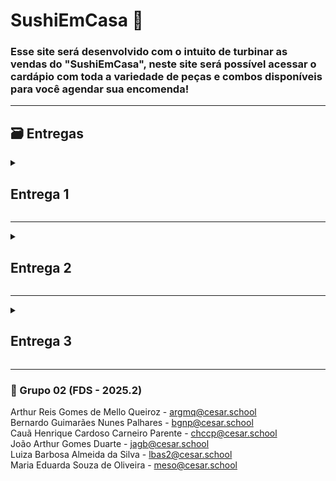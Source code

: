 # SushiEmCasa 🍣
### Esse site será desenvolvido com o intuito de turbinar as vendas do "SushiEmCasa", neste site será possível acessar o cardápio com toda a variedade de peças e combos disponíveis para você agendar sua encomenda!
---
## 🗃 Entregas
<details>
  <summary><h2><strong>Entrega 1</strong></h2></summary>
  
  ### 📄 Backlog das histórias
  ![backlog1](https://github.com/user-attachments/assets/7be62ea5-96e6-48cd-a199-e6bd32f49c05)

   ### 📄 Link para o arquivo doc com as histórias
  [arquivo_doc_historias](https://docs.google.com/document/d/1KayEPV1MaKPZ35tbp7ELZTTsZCNPEVOBjSXBdGyzNq4/edit?usp=sharing)

  ### ✅ Quadro da sprint
   ![sprint1](https://github.com/user-attachments/assets/1436020e-0ea8-4a6b-9b40-537f327c8c4e) <br>
   ![quadro_sprint1](https://github.com/user-attachments/assets/b8c205c4-55c5-4d3c-91c2-3b1896264c9d)
   ![quadro_sprint2](https://github.com/user-attachments/assets/4073efb8-2f2b-4b92-9a62-8bf8865c3174)
   ![quadro_sprint3](https://github.com/user-attachments/assets/bdf90868-af78-4437-93ee-5e83365a4f7f)   

  ### ⚙️🛠 Protótipos no Figma:
  [História 1: Home(Inicio/Cardápio)](https://www.figma.com/design/h5uNU0gpRIxWJsk2XRndn6/SushiEmCasa?node-id=118-664&t=lUaHGZnOo4t34knr-1) <br>
  [Historia 2 e 3: Basket(Carrinho)](https://www.figma.com/design/h5uNU0gpRIxWJsk2XRndn6/SushiEmCasa?node-id=1-10&t=lUaHGZnOo4t34knr-1) <br>
  [Historia 4: Orders(Pedidos)](https://www.figma.com/design/h5uNU0gpRIxWJsk2XRndn6/SushiEmCasa?node-id=168-526&t=lUaHGZnOo4t34knr-1)<br>
  [Historia 5: Contact(Contato)](https://www.figma.com/design/h5uNU0gpRIxWJsk2XRndn6/SushiEmCasa?node-id=0-1&t=lUaHGZnOo4t34knr-1)<br>
  
  Este projeto foi criado para demonstrar o protótipo de baixa fidelidade da aplicação web do SushiEmCasa, seguindo as histórias. Para acessá-lo basta: <br>
 -Clicar no link da história que deseja acessar<br>
 -Se você não tiver uma conta no Figma, crie uma conta gratuita.<br>
 -Abra o arquivo no Figma e explore as diferentes telas e componentes.<br>

 ### ▶️ ScreenCast do Protótipo no Youtube:
 [Screencast](https://youtu.be/U1-svoPBy7I?si=bfKGpyERBseCtbzY)
  

</details>

---
<details>
  
<summary><h2><strong>Entrega 2</strong></h2></summary>

  ### 📄 Relatório pair programming:
<details>

## 🏠Homepage (História 1) 
### Como Cliente, quero acessar o cardápio por categoria, com descrição de cada produto individualmente. 
**Responsáveis:**  
- **Maria Eduarda Souza de Oliveira** – Desenvolvimento e Interface  
- **Arthur Reis Gomes De Mello Queiroz** – Desenvolvimento e Interface  

###  🔺 Divisão de Tarefas  
- Ambos trabalharam juntos na implementação da homepage, alternando funções para equilibrar responsabilidades.  
- Cada sessão de desenvolvimento foi dividida entre **lógica** (estrutura do código) e **estilo** (apresentação visual).  

### 🔺 Estratégia de Colaboração  
- Reuniões semanais presenciais para programação em dupla.  
- Alternância de papéis de **piloto** e **navegador**, permitindo detectar erros de sintaxe e lógica rapidamente.  
- Decisões de layout e fluxo da página validadas em conjunto durante as sessões.  

### 🔺 Ferramentas Utilizadas  
- **Frontend:** HTML, CSS, JavaScript  
- **Comunicação:** encontros presenciais  
- **Gestão:** Jira  

### 🔺 Aprendizados e Benefícios  
- O pair programming acelerou a detecção de erros e economizou tempo.  
- Maior troca de conhecimento entre os integrantes, que compreenderam melhor os métodos e a forma de trabalho um do outro.  

---

## ☎️ Contatos (História 7)
### Como cliente, quero uma aba/serviço que me garanta contato com o estabelecimento/vendedor.
**Responsáveis:**  
- **Luiza Barbosa Almeida da Silva** – Backend (Regras de Negócio)  
- **João Arthur Gomes Duarte** – Frontend (Interface Visual – HTML/CSS)  

### 🔺 Divisão de Tarefas  
- **Luiza:** Implementação das regras de negócio, validações e integração com o banco de dados.  
- **João Arthur:** Construção da interface visual em HTML/CSS, mantendo fidelidade ao protótipo aprovado.  

### 🔺 Estratégia de Colaboração  
- Reuniões semanais com alternância de papéis de piloto e navegador.  
- Codificação colaborativa pelo **Discord**.  
- Referência ao protótipo validado no **Jira**, garantindo coesão entre design e funcionalidades.  

### 🔺 Ferramentas Utilizadas  
- **Backend:** Python/Django  
- **Frontend:** HTML, CSS, Figma (protótipo)  
- **Comunicação:** Discord  
- **Gestão:** Jira  

### 🔺 Aprendizados e Benefícios  
- Melhor alinhamento entre a parte funcional e visual do sistema.  
- Troca de papéis proporcionou aprendizado mútuo em áreas diferentes (frontend e backend).  
- Redução de erros e conflitos de integração.  

---

## 🍙 Pedidos (História 9)
### Como cliente eu gostaria de ter acesso ao tempo de preparo do meu pedido com uma estimativa de tempo de preparo. 
**Responsáveis:**  
- **Bernardo Guimarães** – Desenvolvimento de Funcionalidades  
- **Cauã Parente** – Desenvolvimento de Funcionalidades  

### 🔺 Divisão de Tarefas  
- Ambos se dedicaram à implementação da área de pedidos, distribuindo tarefas de forma equilibrada entre as camadas de código.  
- Discussão prévia em reuniões para definir responsabilidades antes de cada sessão.  

### 🔺 Estratégia de Colaboração  
- Programação em dupla por chamadas no **Discord**, evitando conflitos de código.  
- Sessões semanais para revisão conjunta e resolução imediata de problemas.


## 📚 Aprendizados e Benefícios Gerais  
- O pair programming acelerou a detecção e correção de erros de lógica e sintaxe.  
- A troca de papéis proporcionou aprendizado mútuo e entendimento das diferentes áreas do sistema (frontend e backend).  
- O trabalho em dupla reduziu retrabalho, aumentou a coesão do código e fortaleceu a colaboração em equipe.  
- As práticas colaborativas ajudaram a manter fidelidade ao protótipo aprovado pelo cliente, unindo **design** e **funcionalidade** de forma consistente.  

</details>

### 🚩 ISSUE/Bug Tracker atualizado:
![Issues](https://github.com/user-attachments/assets/f47d58bb-6803-4ae4-b6a4-05b4c3b34c68)
![Issues](https://github.com/user-attachments/assets/93fe0867-aea6-4b6d-8f73-89cdcf51a76f)


### ▶️ Screencast da implementação das histórias no youtube
[Screencast](https://youtu.be/cHm_dSqf8RY)

### 📷 Sprint  e Backlog

![Sprint](https://github.com/user-attachments/assets/0870372f-4632-4da6-9f48-8728c9022e11)

![Sprint](https://github.com/user-attachments/assets/5ac3f81a-357a-457f-83df-434eb5fb3343)

### 📌 Link do deployment

[SushiEmCasa](https://sushiemcasa-atgpdfcggsdccvbs.brazilsouth-01.azurewebsites.net/)

</details>

---
<details>
<summary><h2><strong>Entrega 3</strong></h2></summary>

  
### 📄 Relatório pair programming:

<details>

## 🛒 Carrinho de Compras (História 1)

### Como usuário, quero poder acessar meu carrinho de compras para revisar os itens selecionados, alterar quantidades ou remover produtos antes de finalizar o pedido.

**Responsáveis:**

- **Luiza Barbosa Almeida da Silva** – Desenvolvimento e Interface
- **João Arthur Gomes Duarte** – Desenvolvimento e Interface

### 🔺 Divisão de Tarefas

- Ambos trabalharam juntos na implementação da lógica e da interface visual do carrinho de compras, alternando funções para garantir um *design* responsivo e funcionalidade robusta.
- As sessões foram divididas em **lógica de estado** (gerenciamento de adições, remoções e atualização de quantidades) e **estilo/apresentação** (garantindo a experiência do usuário – UX).

### 🔺 Estratégia de Colaboração

- Reuniões semanais presenciais para programação em dupla, utilizando um único computador.
- Alternância rigorosa de papéis de **piloto** (quem codifica) e **navegador** (quem revisa e direciona), o que permitiu detectar erros de manipulação de dados em tempo real.
- As decisões de layout (localização dos botões de remover e atualizar) e fluxo (navegação para a finalização da compra) foram validadas em conjunto.

### 🔺 Ferramentas Utilizadas

- **Frontend:** HTML, CSS (com SASS), JavaScript 
- **Comunicação:** encontros presenciais
- **Gestão:** Jira para acompanhar o progresso da *feature*

### 🔺 Aprendizados e Benefícios

- O *pair programming* acelerou a detecção de *bugs* de lógica na manipulação de dados do carrinho, como a dessincronização de quantidades, resultando em economia de tempo de *debugging*.
- Maior troca de conhecimento sobre o uso de *hooks* do React para gerenciamento de estado global, fortalecendo as habilidades técnicas de ambos.

---

## 📅 Agendamento de Entrega (História 2)

### Como cliente, quero poder escolher uma data e hora para a entrega do meu pedido com o mínimo de 24h de antecedência, para que eu possa garantir o recebimento no momento mais conveniente para mim.

**Responsáveis:**

- **Cauã Parente** – Backend 
- **Arthur Reis Gomes De Mello Queiroz** – Frontend 

### 🔺 Divisão de Tarefas

- **Cauã:** Implementação do *endpoint* de agendamento e das regras de negócio, incluindo a validação de datas (garantindo o mínimo de 24h de antecedência a partir do momento do pedido).
- **Arthur Queiroz:** Construção da interface do seletor de data e hora em HTML/CSS/JavaScript, incluindo validação inicial no *frontend* para melhorar a experiência do usuário.

### 🔺 Estratégia de Colaboração

- Codificação colaborativa assíncrona com *check-ins* diários via *chat* para sincronização, complementada por reuniões semanais no Discord para sessões de *pair programming*.
- Alternância de papéis focada na integração: Cauã atuou como **navegador** enquanto Arthur implementava o *call* da API, e vice-versa, garantindo que a comunicação *frontend-backend* estivesse perfeita.
- Referência constante ao protótipo de *design* no **Figma** para garantir a coesão visual e funcional.

### 🔺 Ferramentas Utilizadas

- **Backend:** Python/Django (para a API de agendamento)
- **Frontend:** HTML, CSS, JavaScript (para o seletor de data)
- **Design:** Figma (protótipo da tela de agendamento)
- **Comunicação:** Discord e E-mail

### 🔺 Aprendizados e Benefícios

- A divisão de papéis proporcionou aprendizado mútuo em áreas distintas (Cauã ganhou *insights* sobre a usabilidade do seletor de data; Arthur aprofundou-se nas validações de data do *backend*).
- Redução significativa de erros de conflito entre as regras de negócio e a interface, garantindo que o usuário só pudesse selecionar datas válidas.

---

## 💻 Modelagem de Produto e Home (História 3)

### Como administrador, quero ter um modelo de dados robusto de produtos e exibir as principais categorias na Homepage, para que os usuários possam navegar de forma eficiente.

**Responsáveis:**

- **Bernardo Guimarães** – Backend (Modelagem de Dados)
- **Maria Eduarda Souza de Oliveira** – Frontend (Visualização da Home)

### 🔺 Divisão de Tarefas

- **Bernardo:** Definição e implementação do *schema* de Produto no banco de dados, incluindo atributos como preço, estoque, descrição e imagem.
- **Maria Eduarda:** Desenvolvimento do componente da Homepage que consome a lista de produtos em destaque e categorias do *backend*.

### 🔺 Estratégia de Colaboração

- Sessões de *pair programming* presenciais com foco inicial na **modelagem de dados** (Bernardo como Piloto, Maria Eduarda como Navegadora) para garantir que os campos necessários para a *Home* estivessem disponíveis.
- Inversão de papéis para a **implementação do *frontend***, garantindo que o consumo da API fosse eficiente e que o layout da *Home* estivesse otimizado para a exibição de produtos.

### 🔺 Ferramentas Utilizadas

- **Backend:** PostgreSQL (Banco de Dados), Node.js/Express (API)
- **Frontend:** HTML, CSS, JavaScript
- **Gestão:** Jira

### 🔺 Aprendizados e Benefícios

- O trabalho em dupla garantiu que o modelo de dados fosse **coerente** desde o início com as necessidades visuais do *frontend*, evitando retrabalho na API.
- Bernardo aprimorou o conhecimento sobre a otimização de consultas de banco de dados para *homepage* (performance), e Maria Eduarda se familiarizou com a estrutura de dados para futuras iterações.

---

## 📚 Aprendizados e Benefícios Gerais

- O *pair programming* provou ser uma estratégia eficaz para acelerar a detecção e correção de erros de lógica e sintaxe nas funcionalidades centrais do e-commerce.
- A troca de papéis entre *piloto* e *navegador* proporcionou aprendizado mútuo e um entendimento mais holístico das diferentes áreas do sistema (do *frontend* ao *backend*).
- O trabalho em dupla reduziu o retrabalho, aumentou a coesão do código e fortaleceu a colaboração e a comunicação clara na equipe, aspectos cruciais para a integração do sistema de e-commerce.
- As práticas colaborativas ajudaram a manter a fidelidade ao protótipo e aos requisitos do cliente, unindo **design** e **funcionalidade** de forma consistente em todas as histórias.

</details>
🚩ISSUES/Bug Tracker
  <img width="2718" height="1350" alt="image" src="https://github.com/user-attachments/assets/d93e7f6a-2414-42a9-ad04-dd512803e706" />

✅ Quadro da sprint
  <img width="2752" height="1368" alt="image" src="https://github.com/user-attachments/assets/115ed2f4-eb63-4fdf-86e6-47fd592cea2e" />

  
📄 Backlog das histórias
  <img width="2752" height="1384" alt="image" src="https://github.com/user-attachments/assets/e3735410-7432-4868-b4b2-911eeee341fb" />

  ### ▶️ Screencast do Deploy e Build
  [Screencast](https://www.youtube.com/watch?v=G5fLzXbcffI)
  
  ### ▶️ Screencast dos testes automatizados das novas histórias no youtube
  [Screencast](https://www.youtube.com/watch?v=AbHJrqiWYWs)


</details>

---

### 👥 Grupo 02 (FDS - 2025.2)
Arthur Reis Gomes de Mello Queiroz - argmq@cesar.school<br>
Bernardo Guimarães Nunes Palhares - bgnp@cesar.school<br>
Cauã Henrique Cardoso Carneiro Parente - chccp@cesar.school<br>
João Arthur Gomes Duarte - jagb@cesar.school<br>
Luiza Barbosa Almeida da Silva - lbas2@cesar.school<br>
Maria Eduarda Souza de Oliveira - meso@cesar.school<br>

